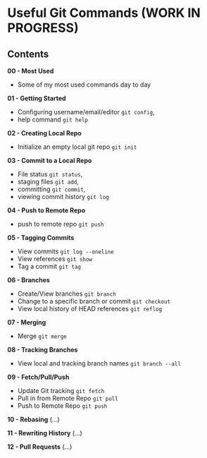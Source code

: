# Useful Git Commands (WORK IN PROGRESS)

## Contents

**00 - Most Used** 

- Some of my most used commands day to day

**01 - Getting Started** 

- Configuring username/email/editor ```git config```,
- help command ```git help```

**02 - Creating Local Repo** 

- Initialize an empty local git repo ```git init```

**03 - Commit to a Local Repo** 

- File status ```git status```,
- staging files ```git add```,
- committing ```git commit```,
- viewing commit history ```git log```

**04 - Push to Remote Repo**

- push to remote repo ```git push```

**05 - Tagging Commits**

- View commits ```git log --oneline```
- View references ```git show```
- Tag a commit ```git tag``` 

**06 - Branches**

- Create/View branches ```git branch```
- Change to a specific branch or commit ```git checkout```
- View local history of HEAD references ```git reflog```

**07 - Merging**

- Merge ```git merge```

**08 - Tracking Branches**

- View local and tracking branch names ```git branch --all```

**09 - Fetch/Pull/Push**

- Update Git tracking ```git fetch```
- Pull in from Remote Repo ```git pull```
- Push to Remote Repo ```git push```

**10 - Rebasing** (...)

**11 - Rewriting History** (...)

**12 - Pull Requests** (...)
